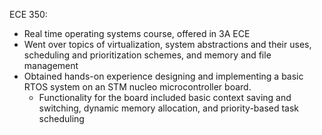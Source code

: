 ECE 350:
- Real time operating systems course, offered in 3A ECE
- Went over topics of virtualization, system abstractions and their uses, scheduling and prioritization schemes, and memory and file management
- Obtained hands-on experience designing and implementing a basic RTOS system on an STM nucleo microcontroller board.
  - Functionality for the board included basic context saving and switching, dynamic memory allocation, and priority-based task scheduling
